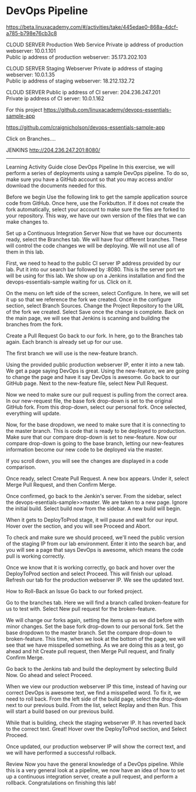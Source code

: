 # DevOps Pipeline

https://beta.linuxacademy.com/#/activities/take/445edae0-868a-4dcf-a785-b798e76cb3c8

CLOUD SERVER
Production Web Service
Private ip address of production webserver:
10.0.1.101  
Public ip address of production webserver:
35.173.202.103  

CLOUD SERVER
Staging Webserver
Private ip address of staging webserver:
10.0.1.35  
Public ip address of staging webserver:
18.212.132.72  

CLOUD SERVER
Public ip address of CI server:
204.236.247.201  
Private ip address of CI server:
10.0.1.162  


For this project
https://github.com/linuxacademy/devops-essentials-sample-app

https://github.com/craignicholson/devops-essentials-sample-app

Click on Branches....


JENKINS
http://204.236.247.201:8080/



----




Learning Activity Guide
close
DevOps Pipeline
In this exercise, we will perform a series of deployments using a sample DevOps pipeline. To do so, make sure you have a GitHub account so that you may access and/or download the documents needed for this.

Before we begin
Use the following link to get the sample application source code from GitHub. Once here, use the Forkbutton. If it does not create the fork automatically, select your account to make sure the files are forked to your repository. This way, we have our own version of the files that we can make changes to.

Set up a Continuous Integration Server
Now that we have our documents ready, select the Branches tab. We will have four different branches. These will control the code changes we will be deploying. We will not use all of them in this lab.

First, we need to head to the public CI server IP address provided by our lab. Put it into our search bar followed by :8080. This is the server port we will be using for this lab. We show up on a Jenkins installation and find the devops-essentials-sample waiting for us. Click on it.

On the menu on left side of the screen, select Configure. In here, we will set it up so that we reference the fork we created. Once in the configure section, select Branch Sources. Change the Project Repository to the URL of the fork we created. Select Save once the change is complete. Back on the main page, we will see that Jenkins is scanning and building the branches from the fork.

Create a Pull Request
Go back to our fork. In here, go to the Branches tab again. Each branch is already set up for our use.

The first branch we will use is the new-feature branch.

Using the provided public production webserver IP, enter it into a new tab. We get a page saying DevOps is great. Using the new-feature, we are going to change the page and have it say DevOps is awesome. Go back to our GitHub page. Next to the new-feature file, select New Pull Request.

Now we need to make sure our pull request is pulling from the correct area. In our new-request file, the base fork drop-down is set to the original GitHub fork. From this drop-down, select our personal fork. Once selected, everything will update.

Now, for the base dropdown, we need to make sure that it is connecting to the master branch. This is code that is ready to be deployed to production. Make sure that our compare drop-down is set to new-feature. Now our compare drop-down is going to the base branch, letting our new-features information become our new code to be deployed via the master.

If you scroll down, you will see the changes are displayed in a code comparison.

Once ready, select Create Pull Request. A new box appears. Under it, select Merge Pull Request, and then Confirm Merge.

Once confirmed, go back to the Jenkin's server. From the sidebar, select the devops-esentials-sample>>master. We are taken to a new page. Ignore the initial build. Select build now from the sidebar. A new build will begin.

When it gets to DeployToProd stage, it will pause and wait for our input. Hover over the section, and you will see Proceed and Abort.

To check and make sure we should proceed, we'll need the public version of the staging IP from our lab environment. Enter it into the search bar, and you will see a page that says DevOps is awesome, which means the code pull is working correctly.

Once we know that it is working correctly, go back and hover over the DeployToProd section and select Proceed. This will finish our upload. Refresh our tab for the production webserver IP. We see the updated text.

How to Roll-Back an Issue
Go back to our forked project.

Go to the branches tab. Here we will find a branch called broken-feature for us to test with. Select New pull request for the broken-feature.

We will change our forks again, setting the items up as we did before with minor changes. Set the base fork drop-down to our personal fork. Set the base dropdown to the master branch. Set the compare drop-down to broken-feature. This time, when we look at the bottom of the page, we will see that we have misspelled something. As we are doing this as a test, go ahead and hit Create pull request, then Merge Pull request, and finally Confirm Merge.

Go back to the Jenkins tab and build the deployment by selecting Build Now. Go ahead and select Proceed.

When we view our production webserver IP this time, instead of having our correct DevOps is awesome text, we find a misspelled word. To fix it, we need to roll back. From the left side of the build page, select the drop-down next to our previous build. From the list, select Replay and then Run. This will start a build based on our previous build.

While that is building, check the staging webserver IP. It has reverted back to the correct text. Great! Hover over the DeployToProd section, and Select Proceed.

Once updated, our production webserver IP will show the correct text, and we will have performed a successful rollback.

Review
Now you have the general knowledge of a DevOps pipeline. While this is a very general look at a pipeline, we now have an idea of how to set up a continuous integration server, create a pull request, and perform a rollback. Congratulations on finishing this lab!


